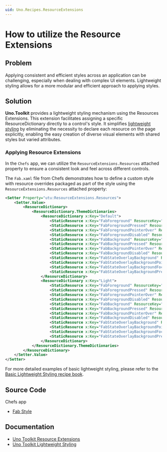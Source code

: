 ```yaml
---
uid: Uno.Recipes.ResourceExtensions
---
```


# How to utilize the Resource Extensions

## Problem

Applying consistent and efficient styles across an application can be challenging, especially when dealing with complex UI elements. Lightweight styling allows for a more modular and efficient approach to applying styles.

## Solution

**Uno.Toolkit** provides a lightweight styling mechanism using the Resources Extensions. This extension facilitates assigning a specific ResourceDictionary directly to a control's style. It simplifies [lightweight styling](xref:Toolkit.LightweightStyling) by eliminating the necessity to declare each resource on the page explicitly, enabling the easy creation of diverse visual elements with shared styles but varied attributes.

### Applying Resource Extensions

In the `Chefs` app, we can utilize the `ResourceExtensions.Resources` attached property to ensure a consistent look and feel across different controls.

The `Fab.xaml` file from Chefs demonstrates how to define a custom style with resource overrides packaged as part of the style using the `ResourceExtensions.Resources` attached property:

```xml
<Setter Property="utu:ResourceExtensions.Resources">
    <Setter.Value>
        <ResourceDictionary>
            <ResourceDictionary.ThemeDictionaries>
                <ResourceDictionary x:Key="Default">
                    <StaticResource x:Key="FabForeground" ResourceKey="OnPrimaryBrush" />
                    <StaticResource x:Key="FabForegroundPressed" ResourceKey="OnPrimaryBrush" />
                    <StaticResource x:Key="FabForegroundPointerOver" ResourceKey="OnPrimaryBrush" />
                    <StaticResource x:Key="FabForegroundDisabled" ResourceKey="OnSurfaceDisabledBrush" />
                    <StaticResource x:Key="FabBackground" ResourceKey="PrimaryBrush" />
                    <StaticResource x:Key="FabBackgroundPressed" ResourceKey="PrimaryBrush" />
                    <StaticResource x:Key="FabBackgroundPointerOver" ResourceKey="PrimaryBrush" />
                    <StaticResource x:Key="FabBackgroundDisabled" ResourceKey="SystemControlTransparentBrush" />
                    <StaticResource x:Key="FabStateOverlayBackground" ResourceKey="SystemControlTransparentBrush" />
                    <StaticResource x:Key="FabStateOverlayBackgroundPointerOver" ResourceKey="OnPrimaryHoverBrush" />
                    <StaticResource x:Key="FabStateOverlayBackgroundFocused" ResourceKey="OnPrimaryFocusedBrush" />
                    <StaticResource x:Key="FabStateOverlayBackgroundPressed" ResourceKey="OnPrimaryPressedBrush" />
                </ResourceDictionary>
                <ResourceDictionary x:Key="Light">
                    <StaticResource x:Key="FabForeground" ResourceKey="OnPrimaryBrush" />
                    <StaticResource x:Key="FabForegroundPressed" ResourceKey="OnPrimaryBrush" />
                    <StaticResource x:Key="FabForegroundPointerOver" ResourceKey="OnPrimaryBrush" />
                    <StaticResource x:Key="FabForegroundDisabled" ResourceKey="OnSurfaceDisabledBrush" />
                    <StaticResource x:Key="FabBackground" ResourceKey="PrimaryBrush" />
                    <StaticResource x:Key="FabBackgroundPressed" ResourceKey="PrimaryBrush" />
                    <StaticResource x:Key="FabBackgroundPointerOver" ResourceKey="PrimaryBrush" />
                    <StaticResource x:Key="FabBackgroundDisabled" ResourceKey="SystemControlTransparentBrush" />
                    <StaticResource x:Key="FabStateOverlayBackground" ResourceKey="SystemControlTransparentBrush" />
                    <StaticResource x:Key="FabStateOverlayBackgroundPointerOver" ResourceKey="OnPrimaryHoverBrush" />
                    <StaticResource x:Key="FabStateOverlayBackgroundFocused" ResourceKey="OnPrimaryFocusedBrush" />
                    <StaticResource x:Key="FabStateOverlayBackgroundPressed" ResourceKey="OnPrimaryPressedBrush" />
                </ResourceDictionary>
            </ResourceDictionary.ThemeDictionaries>
        </ResourceDictionary>
    </Setter.Value>
</Setter>
```

For more detailed examples of basic lightweight styling, please refer to the [Basic Lightweight Styling recipe book](xref:Uno.Recipes.LightweightStyling).

## Source Code

Chefs app

- [Fab Style](https://github.com/unoplatform/uno.chefs/blob/139edc9eab65b322e219efb7572583551c40ad32/Chefs/Styles/Button.xaml#L45-L80)

## Documentation

- [Uno Toolkit Resource Extensions](xref:Toolkit.Helpers.ResourceExtensions)
- [Uno Toolkit Lightweight Styling](xref:Toolkit.LightweightStyling)